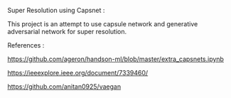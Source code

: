 Super Resolution using Capsnet :

This project is an attempt to use capsule network and generative adversarial network for super resolution.

References :

https://github.com/ageron/handson-ml/blob/master/extra_capsnets.ipynb

https://ieeexplore.ieee.org/document/7339460/

https://github.com/anitan0925/vaegan